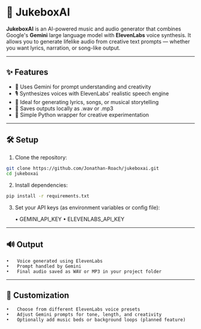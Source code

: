 # 🎵 JukeboxAI

**JukeboxAI** is an AI-powered music and audio generator that combines Google's **Gemini** large language model with **ElevenLabs** voice synthesis. It allows you to generate lifelike audio from creative text prompts — whether you want lyrics, narration, or song-like output.

---

## ✨ Features

- 🤖 Uses Gemini for prompt understanding and creativity
- 🎙️ Synthesizes voices with ElevenLabs' realistic speech engine
- 🎵 Ideal for generating lyrics, songs, or musical storytelling
- 💾 Saves outputs locally as .wav or .mp3
- 🧠 Simple Python wrapper for creative experimentation

---

## 🛠️ Setup

1. Clone the repository:

```bash
git clone https://github.com/Jonathan-Roach/jukeboxai.git
cd jukeboxai
```

2.	Install dependencies:

```bash
pip install -r requirements.txt
```

3.	Set your API keys (as environment variables or config file):

	•	GEMINI_API_KEY
	•	ELEVENLABS_API_KEY

---

## 🔊 Output
	•	Voice generated using ElevenLabs
	•	Prompt handled by Gemini
	•	Final audio saved as WAV or MP3 in your project folder

---

## 🔧 Customization
	•	Choose from different ElevenLabs voice presets
	•	Adjust Gemini prompts for tone, length, and creativity
	•	Optionally add music beds or background loops (planned feature)
